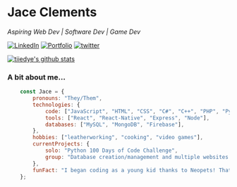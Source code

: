 # Jace Clements

<em>
 Aspiring Web Dev | Software Dev | Game Dev
</em>

<p></p>

<a href="https://www.linkedin.com/in/julia-jace-clements/" target="blank_">![LinkedIn](https://img.shields.io/badge/LinkedIn-Julia%20%22Jace%22%20Clements-blue)</a> <a href="https://tiiedye.github.io/React-Portfolio/" target="blank_">![Portfolio](https://img.shields.io/badge/Git%20Hub-Portfolio-green)</a> <a href="https://twitter.com/tiiedye_" target="blank_">![twitter](https://img.shields.io/badge/twitter-%40tiiedye__-blue)</a>

[![tiiedye's github stats](https://github-readme-stats.vercel.app/api?username=tiiedye&show_icons=true&theme=bear)](https://github.com/tiiedye/github-readme-stats)


### A bit about me...


```javascript
    const Jace = {
        pronouns: "They/Them",
        technologies: {
            code: ["JavaScript", "HTML", "CSS", "C#", "C++", "PHP", "Python"],
            tools: ["React", "React-Native", "Express", "Node"],
            databases: ["MySQL", "MongoDB", "Firebase"],
        },
        hobbies: ["leatherworking", "cooking", "video games"],
        currentProjects: {
            solo: "Python 100 Days of Code Challenge",
            group: "Database creation/management and multiple websites with Third Project Development"
        },
        funFact: "I began coding as a young kid thanks to Neopets! That's how I learned basic HTML and CSS."
    };
```
